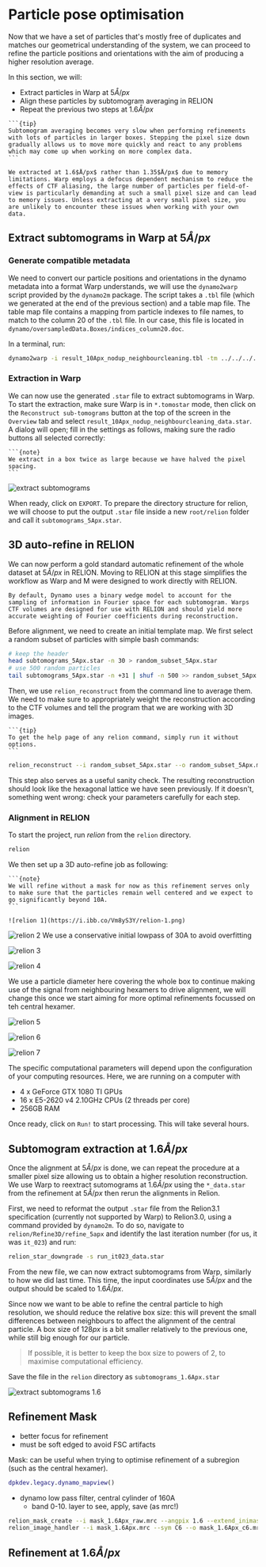 # Particle pose optimisation

Now that we have a set of particles that's mostly free of duplicates and matches our geometrical understanding of the system, we can proceed to refine the particle positions and orientations with the aim of producing a higher resolution average.

In this section, we will:
- Extract particles in Warp at 5$Å/px$
- Align these particles by subtomogram averaging in RELION
- Repeat the previous two steps at 1.6$Å/px$

````{margin}
```{tip}
Subtomogram averaging becomes very slow when performing refinements with lots of particles in larger boxes. Stepping the pixel size down gradually allows us to move more quickly and react to any problems which may come up when working on more complex data.
```
````

```{attention} A note on pixel size
We extracted at 1.6$Å/px$ rather than 1.35$Å/px$ due to memory limitations. Warp employs a defocus dependent mechanism to reduce the effects of CTF aliasing, the large number of particles per field-of-view is particularly demanding at such a small pixel size and can lead to memory issues. Unless extracting at a very small pixel size, you are unlikely to encounter these issues when working with your own data.
```

## Extract subtomograms in Warp at 5$Å/px$

### Generate compatible metadata

We need to convert our particle positions and orientations in the dynamo metadata into a format Warp understands, we will use the `dynamo2warp` script provided by the `dynamo2m` package. The script takes a `.tbl` file (which we generated at the end of the previous section) and a table map file. The table map file contains a mapping from particle indexes to file names, to match to the column 20 of the `.tbl` file. In our case, this file is located in `dynamo/oversampledData.Boxes/indices_column20.doc`.

In a terminal, run:
```bash
dynamo2warp -i result_10Apx_nodup_neighbourcleaning.tbl -tm ../../../../oversampledData.Boxes/indices_column20.doc -o result_10Apx_nodup_neighbourcleaning_data.star
```

### Extraction in Warp
We can now use the generated `.star` file to extract subtomograms in Warp. To start the extraction, make sure Warp is in `*.tomostar` mode, then click on the `Reconstruct sub-tomograms` button at the top of the screen in the `Overview` tab and select `result_10Apx_nodup_neighbourcleaning_data.star`. A dialog will open; fill in the settings as follows, making sure the radio buttons all selected correctly:

````{margin}
```{note}
We extract in a box twice as large because we have halved the pixel spacing.
```
````

![extract subtomograms](https://i.ibb.co/KKMwDqJ/subtomo-extraction.png)

When ready, click on `EXPORT`. To prepare the directory structure for relion, we will choose to put the output `.star` file inside a new `root/relion` folder and call it `subtomograms_5Apx.star`.

## 3D auto-refine in RELION

We can now perform a gold standard automatic refinement of the whole dataset at 5$Å/px$ in RELION. Moving to RELION at this stage simplifies the workflow as Warp and M were designed to work directly with RELION.

```{note}
By default, Dynamo uses a binary wedge model to account for the sampling of information in Fourier space for each subtomogram. Warps CTF volumes are designed for use with RELION and should yield more accurate weighting of Fourier coefficients during reconstruction.
```

Before alignment, we need to create an initial template map. We first select a random subset of particles with simple bash commands:
```bash
# keep the header
head subtomograms_5Apx.star -n 30 > random_subset_5Apx.star
# use 500 random particles
tail subtomograms_5Apx.star -n +31 | shuf -n 500 >> random_subset_5Apx.star
```

Then, we use `relion_reconstruct` from the command line to average them. We need to make sure to appropriately weight the reconstruction according to the CTF volumes and tell the program that we are working with 3D images.

````{margin}
```{tip}
To get the help page of any relion command, simply run it without options.
```
````

```bash
relion_reconstruct --i random_subset_5Apx.star --o random_subset_5Apx.mrc --3d_rot --ctf
```

This step also serves as a useful sanity check. The resulting reconstruction should look like the hexagonal lattice we have seen previously. If it doesn't, something went wrong: check your parameters carefully for each step.

### Alignment in RELION

To start the project, run *relion* from the `relion` directory.
```bash
relion
```

We then set up a 3D auto-refine job as following:

````{margin}
```{note}
We will refine without a mask for now as this refinement serves only to make sure that the particles remain well centered and we expect to go significantly beyond 10A.
```
````

```{tabbed} Thing
![relion 1](https://i.ibb.co/Vm8yS3Y/relion-1.png)
```

![relion 2](https://i.ibb.co/FHMQ5Y5/relion-2.png)
We use a conservative initial lowpass of 30A to avoid overfitting

![relion 3](https://i.ibb.co/TW7FpqY/relion-3.png)

![relion 4](https://i.ibb.co/PTQvLf3/relion-4.png)

We use a particle diameter here covering the whole box to continue making use of the signal from neighbouring hexamers to drive alignment, we will change this once we start aiming for more optimal refinements focussed on teh central hexamer.

![relion 5](https://i.ibb.co/tz5QxZG/relion-5.png)

![relion 6](https://i.ibb.co/8D9Rw1D/relion-6.png)

![relion 7](https://i.ibb.co/M8WBk0X/relion-7.png)

The specific computational parameters will depend upon the configuration of your computing resources. Here, we are running on a computer with 

- 4 x GeForce GTX 1080 TI GPUs 
- 16 x E5-2620 v4 2.10GHz CPUs (2 threads per core)
- 256GB RAM

Once ready, click on `Run!` to start processing. This will take several hours.

## Subtomogram extraction at 1.6$Å/px$

Once the alignment at 5$Å/px$ is done, we can repeat the procedure at a smaller pixel size allowing us to obtain a higher resolution reconstruction. We use Warp to reextract sutomograms at 1.6$Å/px$ using the `*_data.star` from the refinement at 5$Å/px$ then rerun the alignments in Relion.

First, we need to reformat the output `.star` file from the Relion3.1 specification (currently not supported by Warp) to Relion3.0, using a command provided by `dynamo2m`. To do so, navigate to `relion/Refine3D/refine_5apx` and identify the last iteration number (for us, it was `it_023`) and run:
```bash
relion_star_downgrade -s run_it023_data.star
```

From the new file, we can now extract subtomograms from Warp, similarly to how we did last time. This time, the input coordinates use 5$Å/px$ and the output should be scaled to 1.6$Å/px$.

Since now we want to be able to refine the central particle to high resolution, we should reduce the relative box size: this will prevent the small differences between neighbours to affect the alignment of the central particle. A box size of 128$px$ is a bit smaller relatively to the previous one, while still big enough for our particle.

> If possible, it is better to keep the box size to powers of 2, to maximise computational efficiency.

Save the file in the `relion` directory as `subtomograms_1.6Apx.star`

![extract subtomograms 1.6](https://i.ibb.co/s9jN57s/subtomo-extraction-1-6.png)

## Refinement Mask

- better focus for refinement
- must be soft edged to avoid FSC artifacts

Mask: can be useful when trying to optimise refinement of a subregion (such as the central hexamer). 

```matlab
dpkdev.legacy.dynamo_mapview()
```

- dynamo low pass filter, central cylinder of 160A
    - band 0-10. layer to see, apply, save (as mrc!)

```bash
relion_mask_create --i mask_1.6Apx_raw.mrc --angpix 1.6 --extend_inimask 5 --width_soft_edge 10 --o mask_1.6Apx.mrc
relion_image_handler --i mask_1.6Apx.mrc --sym C6 --o mask_1.6Apx_c6.mrc
```

## Refinement at 1.6$Å/px$
